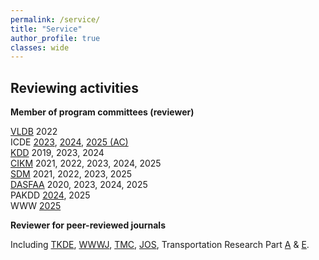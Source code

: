```yaml
---
permalink: /service/
title: "Service"
author_profile: true
classes: wide
---
```



## Reviewing activities
  
**Member of program committees (reviewer)**

[VLDB](https://vldb.org/) 2022 <br/>
ICDE [2023](https://icde2023.ics.uci.edu/), [2024](https://icde2024.github.io/), [2025 (AC)](https://ieee-icde.org/2025/)<br/>
[KDD](https://www.kdd.org/) 2019, 2023, 2024<br/>
[CIKM](http://www.cikmconference.org/) 2021, 2022, 2023, 2024, 2025<br/>
[SDM](https://www.siam.org/conferences/archives) 2021, 2022, 2023, 2025<br/>
[DASFAA](https://www.dasfaa.net/) 2020, 2023, 2024, 2025<br/>
PAKDD [2024](http://pakdd2024.org/), 2025 <br/>
WWW [2025](https://www2025.thewebconf.org/)<br/>




**Reviewer for peer-reviewed journals**

Including [TKDE](https://www.computer.org/csdl/journal/tk), [WWWJ](https://www.springer.com/journal/11280), [TMC](https://www.computer.org/csdl/journal/tm), [JOS](http://jos.org.cn), Transportation Research Part [A](https://www.journals.elsevier.com/transportation-research-part-a-policy-and-practice) & [E](https://www.journals.elsevier.com/transportation-research-part-e-logistics-and-transportation-review).

